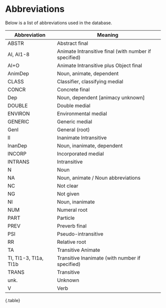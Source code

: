 # Abbreviations

Below is a list of abbreviations used in the database.

| Abbreviation          | Meaning                                               |
| --------------------- | ----------------------------------------------------- |
| ABSTR                 | Abstract final                                        |
| AI, AI1-8             | Animate Intransitive final (with number if specified) |
| AI+O                  | Animate Intransitive plus Object final                |
| AnimDep               | Noun, animate, dependent                              |
| CLASS                 | Classifier, classifying medial                        |
| CONCR                 | Concrete final                                        |
| Dep                   | Noun, dependent [animacy unknown]                     |
| DOUBLE                | Double medial                                         |
| ENVIRON               | Environmental medial                                  |
| GENERIC               | Generic medial                                        |
| Genl                  | General (root)                                        |
| II                    | Inanimate Intransitive                                |
| InanDep               | Noun, inanimate, dependent                            |
| INCORP                | Incorporated medial                                   |
| INTRANS               | Intransitive                                          |
| N                     | Noun                                                  |
| NA                    | Noun, animate / Noun abbreviations                    |
| NC                    | Not clear                                             |
| NG                    | Not given                                             |
| NI                    | Noun, inanimate                                       |
| NUM                   | Numeral root                                          |
| PART                  | Particle                                              |
| PREV                  | Preverb final                                         |
| PSI                   | Pseudo-intransitive                                   |
| RR                    | Relative root                                         |
| TA                    | Transitive Animate                                    |
| TI, TI1-3, TI1a, TI1b | Transitive Inanimate (with number if specified)       |
| TRANS                 | Transitive                                            |
| unk.                  | Unknown                                               |
| V                     | Verb                                                  |

{.table}
